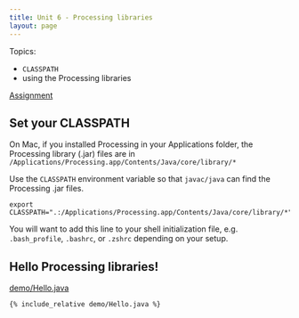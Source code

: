 ```yaml
---
title: Unit 6 - Processing libraries
layout: page
---
```


Topics:
- `CLASSPATH`
- using the Processing libraries

[Assignment](Unit6_Assignment)


## Set your CLASSPATH

On Mac, if you installed Processing in your Applications folder, the
Processing library (.jar) files are in ```/Applications/Processing.app/Contents/Java/core/library/*```

Use the ```CLASSPATH``` environment variable so that ```javac/java```
can find the Processing .jar files.

```console
export CLASSPATH=".:/Applications/Processing.app/Contents/Java/core/library/*"
```

You will want to add this line to your shell initialization file, e.g.
```.bash_profile```, ```.bashrc```, or ```.zshrc``` depending on your setup.


## Hello Processing libraries!

[demo/Hello.java](demo/Hello.java)

```console
{% include_relative demo/Hello.java %}
```


